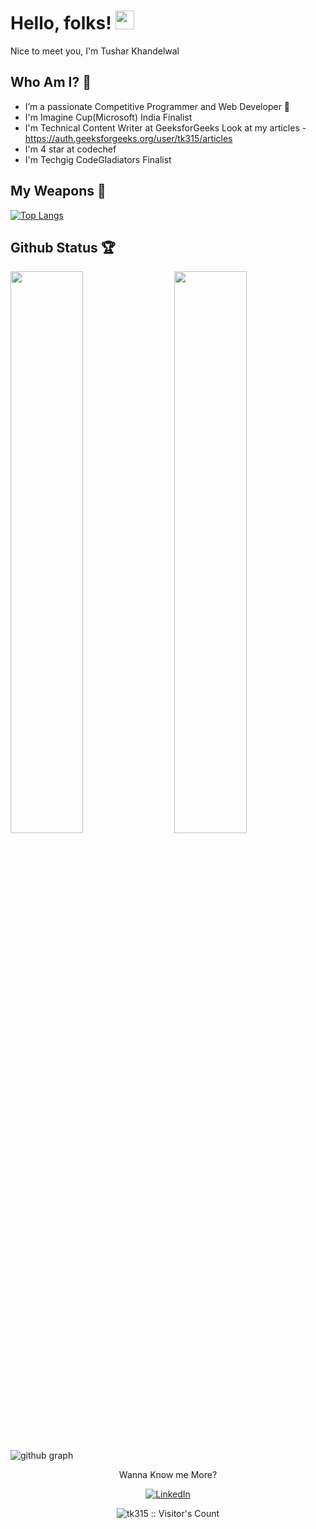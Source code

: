# Hello, folks! <img src="https://raw.githubusercontent.com/MartinHeinz/MartinHeinz/master/wave.gif" width="30px">

Nice to meet you, I'm Tushar Khandelwal

## Who Am I? 🤠

- I’m a passionate Competitive Programmer and Web Developer 🚀 
- I'm Imagine Cup(Microsoft) India Finalist
- I'm Technical Content Writer at GeeksforGeeks
  Look at my articles - https://auth.geeksforgeeks.org/user/tk315/articles
- I'm 4 star at codechef
- I'm Techgig CodeGladiators Finalist

## My Weapons 🌟

[![Top Langs](https://github-readme-stats.vercel.app/api/top-langs/?username=tk315&theme=react)](https://github.com/tk315/github-readme-stats)
 
## Github Status 🏆

<img  src="https://github-readme-stats.vercel.app/api?username=tk315&show_icons=true&hide_border=true&theme=react" width="48%" align="right" >
<img  src="https://github-readme-streak-stats.herokuapp.com/?user=tk315&theme=react" width="48%" >
<br>

![github graph](https://activity-graph.herokuapp.com/graph?username=tk315&theme=react-dark)
<br>

<p align="center">Wanna Know me More?</p>

<p align="center">
  
<a href="https://www.linkedin.com/in/tushar-khandelwal-674728192/">
<img src="https://img.shields.io/badge/-LinkedIn-%233781da" alt="LinkedIn"/></a>  

</p>

<p align="center"><img src="https://visitor-badge.laobi.icu/badge?page_id=tk315.tk315" alt="tk315 :: Visitor's Count" /></p>
